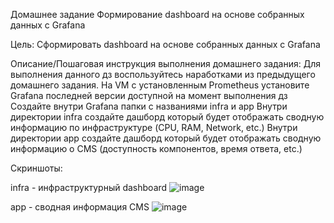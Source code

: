 Домашнее задание
Формирование dashboard на основе собранных данных с Grafana

Цель:
Сформировать dashboard на основе собранных данных с Grafana

Описание/Пошаговая инструкция выполнения домашнего задания:
Для выполнения данного дз воспользуйтесь наработками из предыдущего домашнего задания.
На VM с установленным Prometheus установите Grafana последней версии доступной на момент выполнения дз
Создайте внутри Grafana папки с названиями infra и app
Внутри директории infra создайте дашборд который будет отображать сводную информацию по инфраструктуре (CPU, RAM, Network, etc.)
Внутри директории app создайте дашборд который будет отображать сводную информацию о CMS (доступность компонентов, время ответа, etc.)

Скриншоты:

infra - инфраструктурный dashboard
![image](https://user-images.githubusercontent.com/31159741/172187886-a0e425cd-ce45-4211-8070-6498e081ea1b.png)

app - сводная информация CMS
![image](https://user-images.githubusercontent.com/31159741/172192060-5ad6df0f-e46d-4897-adb6-d4d87bb814bd.png)

